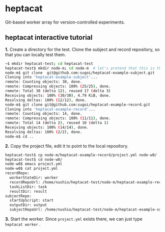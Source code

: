 heptacat
========

Git-based worker array for version-controlled experiments.

heptacat interactive tutorial
-----------------------------

**1.** Create a directory for the test. Clone the subject and record repository, so that you can locally test them.

~~~~ bash
~$ mkdir heptacat-test; cd heptacat-test
heptacat-test$ mkdir node-m; cd node-m  # let's pretend that this is the master node
node-m$ git clone  git@github.com:sugoi/heptacat-example-subject.git
Cloning into 'heptacat-example-subject'...
remote: Counting objects: 30, done.
remote: Compressing objects: 100% (25/25), done.
remote: Total 30 (delta 12), reused 17 (delta 3)
Receiving objects: 100% (30/30), 4.79 KiB, done.
Resolving deltas: 100% (12/12), done.
node-m$ git clone git@github.com:sugoi/heptacat-example-record.git
Cloning into 'heptacat-example-record'...
remote: Counting objects: 14, done.
remote: Compressing objects: 100% (11/11), done.
remote: Total 14 (delta 2), reused 10 (delta 1)
Receiving objects: 100% (14/14), done.
Resolving deltas: 100% (2/2), done.
node-m$ cd ..
~~~~

**2.** Copy the project file, edit it to point to the local repository.

~~~~ bash
heptacat-test$ cp node-m/heptacat-example-record/project.yml node-w0/
heptacat-test$ cd node-w0/
node-w0$ emacs project.yml  
node-w0$ cat project.yml
recordRepo:
  workerStateDir: worker
  recordRepoUrl: /home/nushio/heptacat-test/node-m/heptacat-example-record
  taskListDir: task
  resultDir: result
subjectRepo:
  startUpScript: start
  outputDir: output
  subjectRepoUrl: /home/nushio/heptacat-test/node-m/heptacat-example-subject
~~~~

**3.** Start the worker. Since `project.yml` exists there, we can just type `heptacat worker` .

